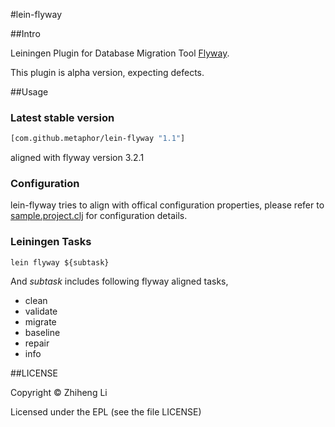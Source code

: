 #lein-flyway

##Intro

Leiningen Plugin for Database Migration Tool [Flyway](http://flywaydb.org/).

This plugin is alpha version, expecting defects.

##Usage

### Latest stable version

```clojure
[com.github.metaphor/lein-flyway "1.1"]
```

aligned with flyway version 3.2.1

### Configuration
lein-flyway tries to align with offical configuration properties, please refer to [sample.project.clj](https://github.com/metaphor/lein-flyway/blob/master/sample.project.clj) for configuration details.

### Leiningen Tasks


```shell
lein flyway ${subtask}
```
And *subtask* includes following flyway aligned tasks,

* clean
* validate
* migrate
* baseline
* repair
* info

##LICENSE

Copyright © Zhiheng Li

Licensed under the EPL (see the file LICENSE)
